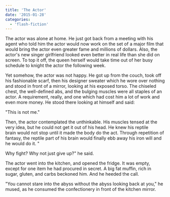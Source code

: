 ```yaml
---
title: 'The Actor'
date: '2015-01-28'
categories:
  - 'flash-fiction'
---
```


The actor was alone at home. He just got back from a meeting with his agent who
told him the actor would now work on the set of a major film that would bring
the actor even greater fame and millions of dollars. Also, the actor's new
singer girlfriend looked even better in real life than she did on screen. To top
it off, the queen herself would take time out of her busy schedule to knight the
actor the following week.

<!-- truncate -->

Yet somehow, the actor was not happy. He got up from the couch, took off his
fashionable scarf, then his designer sweater which he wore over nothing and
stood in front of a mirror, looking at his exposed torso. The chiseled chest,
the well-defined abs, and the bulging muscles were all staples of an actor. A
requirement, really, and one which had cost him a lot of work and even more
money. He stood there looking at himself and said:

"This is not me."

Then, the actor contemplated the unthinkable. His muscles tensed at the very
idea, but he could not get it out of his head. He knew his reptile brain would
not stop until it made the body do the act. Through repetition of fantasy, the
reptile part of his brain would finally ebb away his iron will and he would do
it. "

Why fight? Why not just give up?" he said.

The actor went into the kitchen, and opened the fridge. It was empty, except for
one item he had procured in secret. A big fat muffin, rich in sugar, gluten, and
carbs beckoned him. And he heeded the call.

"You cannot stare into the abyss without the abyss looking back at you," he
mused, as he consumed the confectionery in front of the kitchen mirror.
